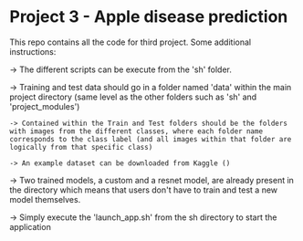 # Project 3 - Apple disease prediction

This repo contains all the code for third project. Some additional instructions:

-> The different scripts can be execute from the 'sh' folder. 

-> Training and test data should go in a folder named 'data' within the main project directory (same level as the other folders such as 'sh' and 'project_modules')

    -> Contained within the Train and Test folders should be the folders with images from the different classes, where each folder name corresponds to the class label (and all images within that folder are logically from that specific class)

    -> An example dataset can be downloaded from Kaggle ()

-> Two trained models, a custom and a resnet model, are already present in the directory which means that users don't have to train and test a new model themselves. 

-> Simply execute the 'launch_app.sh' from the sh directory to start the application 
